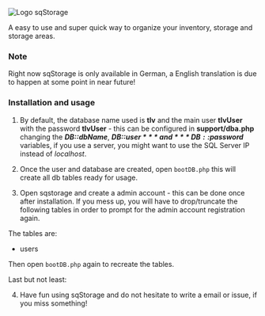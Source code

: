 ![Logo sqStorage](https://www.picflash.org/img/2018/12/31/hwxkb96wq17sfvu.png "Logo sqStorage")

A easy to use and super quick way to organize your inventory, storage and storage areas.

### Note
Right now sqStorage is only available in German, a English translation is due to happen at some point in near future!

### Installation and usage
1) By default, the database name used is **tlv** and the main user **tlvUser** with the password **tlvUser** - this can be configured in **support/dba.php** changing the ***DB::dbName***,  ***DB::$user*** and ***DB::$password*** variables, if you use a server, you might want to use the SQL Server IP instead of *localhost*.

2) Once the user and database are created, open `bootDB.php` this will create all db tables ready for usage.

3) Open sqstorage and create a admin account - this can be done once after installation. If you mess up, you will have to drop/truncate the following tables in order to prompt for the admin account registration again.

The tables are:
* users

Then open `bootDB.php` again to recreate the tables.

Last but not least:

4) Have fun using sqStorage and do not hesitate to write a email or issue, if you miss something!

